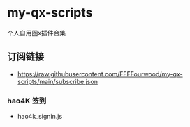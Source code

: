 # my-qx-scripts
个人自用圈x插件合集


## 订阅链接
* https://raw.githubusercontent.com/FFFFourwood/my-qx-scripts/main/subscribe.json

### hao4K 签到
* hao4k_signin.js